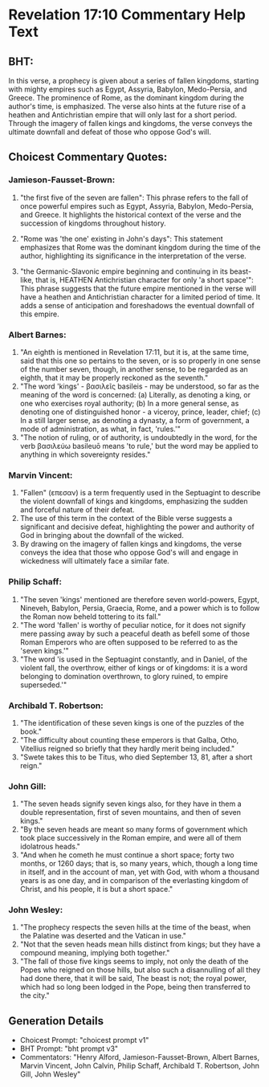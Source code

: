 # Revelation 17:10 Commentary Help Text

## BHT:
In this verse, a prophecy is given about a series of fallen kingdoms, starting with mighty empires such as Egypt, Assyria, Babylon, Medo-Persia, and Greece. The prominence of Rome, as the dominant kingdom during the author's time, is emphasized. The verse also hints at the future rise of a heathen and Antichristian empire that will only last for a short period. Through the imagery of fallen kings and kingdoms, the verse conveys the ultimate downfall and defeat of those who oppose God's will.

## Choicest Commentary Quotes:
### Jamieson-Fausset-Brown:
1. "the first five of the seven are fallen": This phrase refers to the fall of once powerful empires such as Egypt, Assyria, Babylon, Medo-Persia, and Greece. It highlights the historical context of the verse and the succession of kingdoms throughout history.

2. "Rome was 'the one' existing in John's days": This statement emphasizes that Rome was the dominant kingdom during the time of the author, highlighting its significance in the interpretation of the verse.

3. "the Germanic-Slavonic empire beginning and continuing in its beast-like, that is, HEATHEN Antichristian character for only 'a short space'": This phrase suggests that the future empire mentioned in the verse will have a heathen and Antichristian character for a limited period of time. It adds a sense of anticipation and foreshadows the eventual downfall of this empire.

### Albert Barnes:
1. "An eighth is mentioned in Revelation 17:11, but it is, at the same time, said that this one so pertains to the seven, or is so properly in one sense of the number seven, though, in another sense, to be regarded as an eighth, that it may be properly reckoned as the seventh."
2. "The word 'kings' - βασιλεῖς basileis - may be understood, so far as the meaning of the word is concerned: (a) Literally, as denoting a king, or one who exercises royal authority; (b) In a more general sense, as denoting one of distinguished honor - a viceroy, prince, leader, chief; (c) In a still larger sense, as denoting a dynasty, a form of government, a mode of administration, as what, in fact, 'rules.'"
3. "The notion of ruling, or of authority, is undoubtedly in the word, for the verb βασιλεύω basileuō means 'to rule,' but the word may be applied to anything in which sovereignty resides."

### Marvin Vincent:
1. "Fallen" (επεσαν) is a term frequently used in the Septuagint to describe the violent downfall of kings and kingdoms, emphasizing the sudden and forceful nature of their defeat.
2. The use of this term in the context of the Bible verse suggests a significant and decisive defeat, highlighting the power and authority of God in bringing about the downfall of the wicked.
3. By drawing on the imagery of fallen kings and kingdoms, the verse conveys the idea that those who oppose God's will and engage in wickedness will ultimately face a similar fate.

### Philip Schaff:
1. "The seven 'kings' mentioned are therefore seven world-powers, Egypt, Nineveh, Babylon, Persia, Graecia, Rome, and a power which is to follow the Roman now beheld tottering to its fall."
2. "The word 'fallen' is worthy of peculiar notice, for it does not signify mere passing away by such a peaceful death as befell some of those Roman Emperors who are often supposed to be referred to as the 'seven kings.'"
3. "The word 'is used in the Septuagint constantly, and in Daniel, of the violent fall, the overthrow, either of kings or of kingdoms: it is a word belonging to domination overthrown, to glory ruined, to empire superseded.'"

### Archibald T. Robertson:
1. "The identification of these seven kings is one of the puzzles of the book."
2. "The difficulty about counting these emperors is that Galba, Otho, Vitellius reigned so briefly that they hardly merit being included."
3. "Swete takes this to be Titus, who died September 13, 81, after a short reign."

### John Gill:
1. "The seven heads signify seven kings also, for they have in them a double representation, first of seven mountains, and then of seven kings."
2. "By the seven heads are meant so many forms of government which took place successively in the Roman empire, and were all of them idolatrous heads."
3. "And when he cometh he must continue a short space; forty two months, or 1260 days; that is, so many years, which, though a long time in itself, and in the account of man, yet with God, with whom a thousand years is as one day, and in comparison of the everlasting kingdom of Christ, and his people, it is but a short space."

### John Wesley:
1. "The prophecy respects the seven hills at the time of the beast, when the Palatine was deserted and the Vatican in use."
2. "Not that the seven heads mean hills distinct from kings; but they have a compound meaning, implying both together."
3. "The fall of those five kings seems to imply, not only the death of the Popes who reigned on those hills, but also such a disannulling of all they had done there, that it will be said, The beast is not; the royal power, which had so long been lodged in the Pope, being then transferred to the city."


## Generation Details
- Choicest Prompt: "choicest prompt v1"
- BHT Prompt: "bht prompt v3"
- Commentators: "Henry Alford, Jamieson-Fausset-Brown, Albert Barnes, Marvin Vincent, John Calvin, Philip Schaff, Archibald T. Robertson, John Gill, John Wesley"
